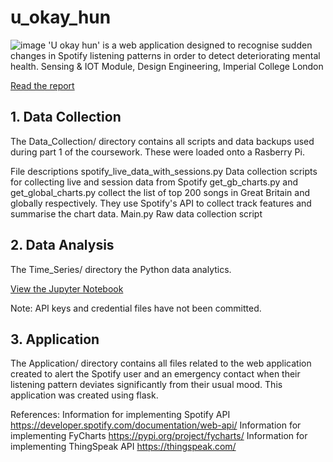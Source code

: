 # u_okay_hun
![image](https://images.squarespace-cdn.com/content/v1/5a5e8b9c29f18756949ff438/1609954473115-W2LECPKPHRMNXHGQVM2H/ke17ZwdGBToddI8pDm48kClzf79BoNW-ZxHXoon2AjIUqsxRUqqbr1mOJYKfIPR7LoDQ9mXPOjoJoqy81S2I8N_N4V1vUb5AoIIIbLZhVYwL8IeDg6_3B-BRuF4nNrNcQkVuAT7tdErd0wQFEGFSnJu68DSmt4cMLdp4eAfYkcvb7DDBIcnQOKaITO_G9BHxDWoadAkUKudpHVI3VS5UPw/banner.jpg?format=1500w)
'U okay hun' is a web application designed to recognise sudden changes in Spotify listening patterns in order to detect deteriorating mental health. 
Sensing & IOT Module, Design Engineering, Imperial College London

[Read the report](https://www.lukehillery.com/u-okay-hun)

## 1. Data Collection
The Data_Collection/ directory contains all scripts and data backups used during part 1 of the coursework. These were loaded onto a Rasberry Pi.

File descriptions
spotify_live_data_with_sessions.py Data collection scripts for collecting live and session data from Spotify 
get_gb_charts.py and get_global_charts.py collect the list of top 200 songs in Great Britain and globally respectively. They use Spotify's API to collect track features and summarise the chart data.
Main.py Raw data collection script

## 2. Data Analysis
The Time_Series/ directory the Python data analytics.

[View the Jupyter Notebook](https://www.lukehillery.com/u-okay-hun)

Note: API keys and credential files have not been committed.

## 3. Application
The Application/ directory contains all files related to the web application created to alert the Spotify user and an emergency contact when their listening pattern deviates significantly from their usual mood. This application was created using flask.

References:
Information for implementing Spotify API
https://developer.spotify.com/documentation/web-api/
Information for implementing FyCharts
https://pypi.org/project/fycharts/
Information for implementing ThingSpeak API
https://thingspeak.com/
